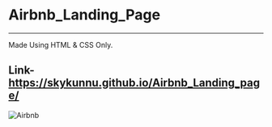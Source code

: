 # Airbnb_Landing_Page
-------------------------------------------------------------------------------------------------------------------------------------------
Made Using HTML & CSS Only.

Link-https://skykunnu.github.io/Airbnb_Landing_page/
--------------------------------------------------------------------------------------------------------------------------------------------
![Airbnb](https://github.com/skykunnu/Airbnb_Landing_page/assets/73191595/54284f36-946c-4c55-aeb5-25b96cb67b04)

